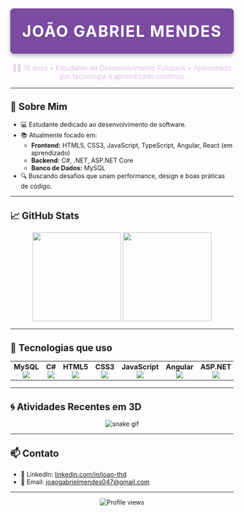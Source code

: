 <h1 align="center" style="color: #ffffff; background-color: #7a4b9f; padding: 30px 20px; font-size: 2.5em; text-transform: uppercase; letter-spacing: 2px; border-radius: 8px; box-shadow: 0 4px 10px rgba(0, 0, 0, 0.3);">João Gabriel Mendes</h1>

<p align="center" style="color: #e1bee7; font-size: 1.1em;">
  👨‍💻 18 anos • Estudante de Desenvolvimento Fullstack • Apaixonado por tecnologia e aprendizado contínuo
</p>

---

## 🚀 Sobre Mim

- 💻 Estudante dedicado ao desenvolvimento de software.
- 📚 Atualmente focado em:
  - **Frontend:** HTML5, CSS3, JavaScript, TypeScript, Angular, React (em aprendizado)
  - **Backend:** C#, .NET, ASP.NET Core
  - **Banco de Dados:** MySQL
- 🔍 Buscando desafios que unam performance, design e boas práticas de código.

---

## 📈 GitHub Stats

<div align="center">

<img 
  height="200" 
  src="https://github-readme-stats.vercel.app/api?username=joao-thd&show_icons=true&theme=tokyonight&include_all_commits=true&locale=pt-br"
/>
<img 
  height="200" 
  src="https://github-readme-stats.vercel.app/api/top-langs/?username=joao-thd&theme=tokyonight&layout=compact&custom_title=Tecnologias"
/>

</div>

---

## 🧰 Tecnologias que uso

<div align="center">

<table>
<tr>
<td align="center">
  <b>MySQL</b><br>
  <img src="https://img.icons8.com/fluency/48/000000/mysql-logo.png" />
</td>
<td align="center">
  <b>C#</b><br>
  <img src="https://img.icons8.com/color/48/000000/c-sharp-logo.png" />
</td>
<td align="center">
  <b>HTML5</b><br>
  <img src="https://img.icons8.com/color/48/000000/html-5--v1.png" />
</td>
<td align="center">
  <b>CSS3</b><br>
  <img src="https://img.icons8.com/color/48/000000/css3.png" />
</td>
<td align="center">
  <b>JavaScript</b><br>
  <img src="https://img.icons8.com/color/48/000000/javascript.png" />
</td>
<td align="center">
  <b>Angular</b><br>
  <img src="https://img.icons8.com/color/48/000000/angularjs.png" />
</td>
<td align="center">
  <b>ASP.NET</b><br>
  <img src="https://img.icons8.com/color/48/000000/net-framework.png" />
</td>
</tr>
</table>

</div>

---

## 🌀 Atividades Recentes em 3D

<div align="center">
  <img src="https://github.com/joao-thd/joao-thd/blob/output/github-contribution-grid-snake.svg" alt="snake gif" />
</div>

---

## 📫 Contato

- 💼 LinkedIn: [linkedin.com/in/joao-thd]([https://linkedin.com/in/joao-thd](https://www.linkedin.com/in/jo%C3%A3o-gabriel-mendes-686102328/))
- 📧 Email: joaogabrielmendes047@gmail.com

---

<p align="center">
  <img src="https://komarev.com/ghpvc/?username=joao-thd&label=Visualizações&color=7a4b9f&style=flat" alt="Profile views"/>
</p>

